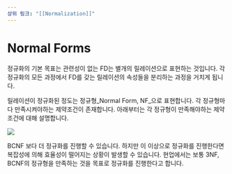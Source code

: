 ```yaml
---
상위 링크: "[[Normalization]]"
---
```

# Normal Forms
정규화의 기본 목표는 관련성이 없는 FD는 별개의 릴레이션으로 표현하는 것입니다. 각 정규화의 모든 과정에서 FD를 갖는 릴레이션의 속성들을 분리하는 과정을 거치게 됩니다.

릴레이션이 정규화된 정도는 정규형_Normal Form, NF_으로 표현합니다. 각 정규형마다 만족시켜야하는 제약조건이 존재합니다. 아래부터는 각 정규형이 만족해야하는 제약조건에 대해 설명합니다.


![](https://i.imgur.com/R2myFO9.png)

BCNF 보다 더 정규화를 진행할 수 있습니다. 하지만 이 이상으로 정규화를 진행한다면 복잡성에 의해 효율성이 떨어지는 상황이 발생할 수 있습니다. 현업에서는 보통 3NF, BCNF의 정규형을 만족하는 것을 목표로 정규화를 진행한다고 합니다.